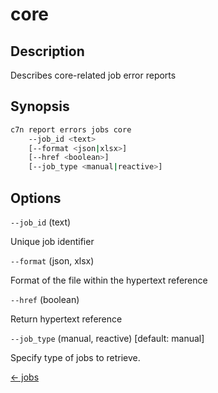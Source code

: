 # core

## Description

Describes core-related job error reports

## Synopsis

```bash
c7n report errors jobs core
    --job_id <text>
    [--format <json|xlsx>]
    [--href <boolean>]
    [--job_type <manual|reactive>]
```

## Options

`--job_id` (text) 

Unique job identifier

`--format` (json, xlsx) 

Format of the file within the hypertext reference

`--href` (boolean) 

Return hypertext reference

`--job_type` (manual, reactive) [default: manual]

Specify type of jobs to retrieve.


[← jobs](./index.md)